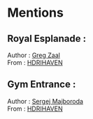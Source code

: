 # Mentions

## Royal Esplanade :
Author : [Greg Zaal](https://hdrihaven.com/hdris/?a=Greg%20Zaal)  
From : [HDRIHAVEN](https://hdrihaven.com/)


## Gym Entrance :
Author : [Sergej Majboroda](https://hdrihaven.com/hdris/?a=Sergej%20Majboroda)  
From : [HDRIHAVEN](https://hdrihaven.com/)
